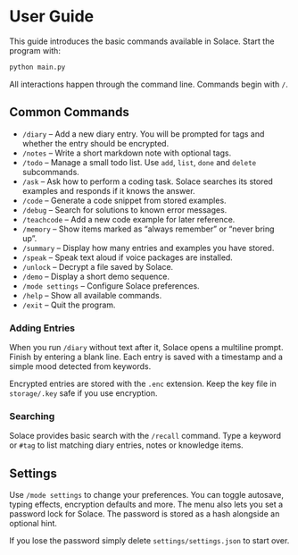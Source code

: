 # User Guide

This guide introduces the basic commands available in Solace. Start the program with:

```bash
python main.py
```

All interactions happen through the command line. Commands begin with `/`.

## Common Commands

- `/diary` – Add a new diary entry. You will be prompted for tags and whether the entry should be encrypted.
- `/notes` – Write a short markdown note with optional tags.
- `/todo` – Manage a small todo list. Use `add`, `list`, `done` and `delete` subcommands.
- `/ask` – Ask how to perform a coding task. Solace searches its stored examples and responds if it knows the answer.
- `/code` – Generate a code snippet from stored examples.
- `/debug` – Search for solutions to known error messages.
- `/teachcode` – Add a new code example for later reference.
- `/memory` – Show items marked as “always remember” or “never bring up”.
- `/summary` – Display how many entries and examples you have stored.
- `/speak` – Speak text aloud if voice packages are installed.
- `/unlock` – Decrypt a file saved by Solace.
- `/demo` – Display a short demo sequence.
- `/mode settings` – Configure Solace preferences.
- `/help` – Show all available commands.
- `/exit` – Quit the program.

### Adding Entries

When you run `/diary` without text after it, Solace opens a multiline prompt. Finish by entering a blank line. Each entry is saved with a timestamp and a simple mood detected from keywords.

Encrypted entries are stored with the `.enc` extension. Keep the key file in `storage/.key` safe if you use encryption.

### Searching

Solace provides basic search with the `/recall` command. Type a keyword or `#tag` to list matching diary entries, notes or knowledge items.



## Settings

Use `/mode settings` to change your preferences.
You can toggle autosave, typing effects, encryption defaults and more. The menu also lets you set a password lock for Solace. The password is stored as a hash alongside an optional hint.

If you lose the password simply delete `settings/settings.json` to start over.

